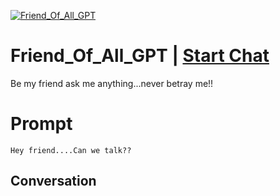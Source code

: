 
[![Friend_Of_All_GPT](https://flow-prompt-covers.s3.us-west-1.amazonaws.com/icon/Lofi/i2.png)](https://gptcall.net/chat.html?data=%7B%22contact%22%3A%7B%22id%22%3A%22lPjgwV5ROO6BAGRoDC0fM%22%2C%22flow%22%3Atrue%7D%7D)
# Friend_Of_All_GPT | [Start Chat](https://gptcall.net/chat.html?data=%7B%22contact%22%3A%7B%22id%22%3A%22lPjgwV5ROO6BAGRoDC0fM%22%2C%22flow%22%3Atrue%7D%7D)
Be my friend ask me anything...never betray me!!

# Prompt

```
Hey friend....Can we talk??
```

## Conversation





